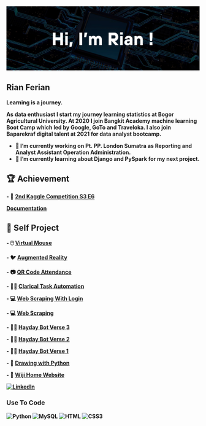 <img src="https://github.com/RianFerian/rianferian/blob/main/Rian%20Profile.jpg">

## Rian Ferian

<b>Learning is a journey.<b>

As data enthusiast I start my journey learning statistics at Bogor Agricultural University. At 2020 I join Bangkit Academy machine learning Boot Camp which led by Google, GoTo and Traveloka. 
I also join Baparekraf digital talent at 2021 for data analyst bootcamp.

- 🔭 I’m currently working on Pt. PP. London Sumatra as Reporting and Analyst Assistant Operation Administration.
- 🌱 I’m currently learning about Django and PySpark for my next project.

## 🏆 Achievement

<p>- 🥈 <strong><a href="https://www.kaggle.com/competitions/playground-series-s3e6/leaderboard?tab=public">2nd Kaggle Competition S3 E6</a></strong></p>
<p><a href="https://www.linkedin.com/posts/rian-ferian_kaggle-s3e6-solution-activity-7034855270157598720-r5Xb?utm_source=share&utm_medium=member_desktop"> Documentation</a></p>

## 🚀 Self Project

<p>- 🖱️ <a href="https://www.linkedin.com/posts/rian-ferian_touchscreen-this-is-touchless-this-project-activity-7151168575196565504-aAFo?utm_source=share&utm_medium=member_desktop"> Virtual Mouse</a></p>
<p>- 🐦 <a href="https://www.linkedin.com/posts/rian-ferian_green-screen-this-is-augmented-reality-activity-7119641655204352000-R_l2?utm_source=share&utm_medium=member_desktop"> Augmented Reality</a></p>
<p>- 📷 <a href="https://www.linkedin.com/posts/rian-ferian_qr-code-for-attendance-in-the-covid-era-activity-7116402296019681280-cPr1?utm_source=share&utm_medium=member_desktop"> QR Code Attendance</a></p>
<p>- 🏃‍♂️ <a href="https://www.linkedin.com/posts/rian-ferian_bored-with-clerical-tasks-ten-minutes-of-activity-7103671881718792192-Q9pz?utm_source=share&utm_medium=member_desktop"> Clarical Task Automation</a></p>
<p>- 💻 <a href="https://www.linkedin.com/posts/rian-ferian_python-automation-webscraping-activity-7052192434872614912-DRlM?utm_source=share&utm_medium=member_desktop"> Web Scraping With Login</a></p>
<p>- 💻 <a href="https://www.linkedin.com/posts/rian-ferian_python-automation-activity-7006884197764132864--QcY?utm_source=share&utm_medium=member_desktop"> Web Scraping</a></p>
<p>- 🧑‍🌾 <a href="https://www.linkedin.com/posts/rian-ferian_hay-day-automation-with-python-combining-activity-6963091811749834752-tRQp?utm_source=share&utm_medium=member_desktop"> Hayday Bot Verse 3</a></p>
<p>- 🧑‍🌾 <a href="https://www.linkedin.com/posts/rian-ferian_using-the-same-template-matching-concept-activity-6962234098681618432--E4f?utm_source=share&utm_medium=member_desktop"> Hayday Bot Verse 2</a></p>
<p>- 🧑‍🌾 <a href="https://www.linkedin.com/posts/rian-ferian_finished-my-machine-learning-project-developing-activity-6961674548421296129-2Vjo?utm_source=share&utm_medium=member_desktop"> Hayday Bot Verse 1</a></p>
<p>- 🍺 <a href="https://www.linkedin.com/posts/rian-ferian_drawing-with-python-using-pysketch-for-activity-6957595697437130752-t1o3?utm_source=share&utm_medium=member_desktop"> Drawing with Python</a></p>
<p>- 🥕 <a href="https://www.linkedin.com/posts/rian-ferian_html-css-javascript-activity-6955426131067965441-i00l?utm_source=share&utm_medium=member_desktop"> Wiji Home Website</a></p>

[![LinkedIn](https://img.shields.io/badge/linkedin-%230077B5.svg?style=for-the-badge&logo=linkedin&logoColor=white)](https://www.linkedin.com/in/rian-ferian/)

### Use To Code

![Python](https://img.shields.io/badge/-Python-FFE052?style=for-the-badge&logo=Python)
![MySQL](https://img.shields.io/badge/-MySQL-black?style=for-the-badge&logo=mysql)
![HTML](https://img.shields.io/badge/HTML5-E34F26?style=for-the-badge&logo=html5&logoColor=white)
![CSS3](https://img.shields.io/badge/CSS3-1572B6?style=for-the-badge&logo=css3&logoColor=white)

<!--
**RianFerian/rianferian** is a ✨ _special_ ✨ repository because its `README.md` (this file) appears on your GitHub profile.

Here are some ideas to get you started:

- 🔭 I’m currently working on ...
- 🌱 I’m currently learning ...
- 👯 I’m looking to collaborate on ...
- 🤔 I’m looking for help with ...
- 💬 Ask me about ...
- 📫 How to reach me: ...
- 😄 Pronouns: ...
- ⚡ Fun fact: ...
-->
